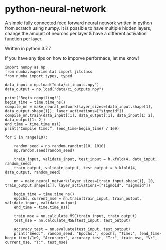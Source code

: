 # python-neural-network
A simple fully connected feed forward neural network written in python from scratch using numpy. It is possible to have multiple hidden layers, change the amount of neurons per layer &amp; have a different activation function per layer.

Written in python 3.7.7

If you have any tips on how to imporve performace, let me know!

```
import numpy as np
from numba.experimental import jitclass
from numba import types, typed
```

```
data_input = np.load("data/ci_inputs.npy")
data_output = np.load("data/ci_outputs.npy")

print("Begin compiling!")
begin_time = time.time_ns()
compile_nn = make_neural_network(layer_sizes=[data_input.shape[1], data_output.shape[1]], layer_activations=["sigmoid"])
compile_nn.train(data_input[:1], data_output[:1], data_input[1: 2], data_output[1: 2])
end_time = time.time_ns()
print("Compile time:", (end_time-begin_time) / 1e9)

for i in range(10):

    random_seed = np.random.randint(10, 1010)
    np.random.seed(random_seed)

    train_input, validate_input, test_input = h.kfold(4, data_input, random_seed)
    train_output, validate_output, test_output = h.kfold(4, data_output, random_seed)

    nn = make_neural_network(layer_sizes=[train_input.shape[1], 20, train_output.shape[1]], layer_activations=["sigmoid", "sigmoid"])

    begin_time = time.time_ns()
    epochs, current_mse = nn.train(train_input, train_output, validate_input, validate_output)
    end_time = time.time_ns()

    train_mse = nn.calculate_MSE(train_input, train_output)
    test_mse = nn.calculate_MSE(test_input, test_output)

    accuracy_test = nn.evaluate(test_input, test_output)
    print("Seed:", random_seed, "Epochs:", epochs, "Time:", (end_time-begin_time)/1e9, "Accuracy:", accuracy_test, "Tr:", train_mse, "V:", current_mse, "T:", test_mse)
```
